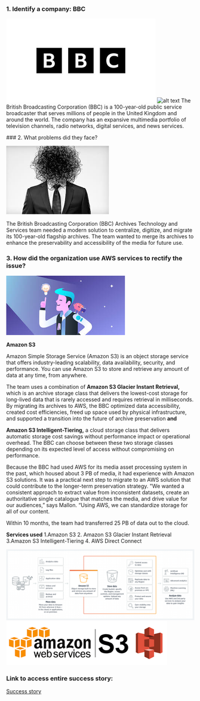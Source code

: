 ### 1. Identify a company:  BBC 
 ![alt text](image-1.png) ![alt text](image.png)
The British Broadcasting Corporation (BBC) is a 100-year-old public service broadcaster that serves millions of people in the United Kingdom and around the world. The company has an expansive multimedia portfolio of television channels, radio networks, digital services, and news services.

### 2. What problems did they face?

![alt text](image-3.png)

The British Broadcasting Corporation (BBC) Archives Technology and Services team needed a modern solution to centralize, digitize, and migrate its 100-year-old flagship archives. The team wanted to merge its archives to enhance the preservability and accessibility of the media for future use.
 
### 3. How did the organization use AWS services to rectify the issue?

![alt text](image-4.png)

**Amazon S3**

Amazon Simple Storage Service (Amazon S3) is an object storage service that offers industry-leading scalability, data availability, security, and performance. You can use Amazon S3 to store and retrieve any amount of data at any time, from anywhere.

The team uses a combination of 
**Amazon S3 Glacier Instant Retrieval,** which is an archive storage class that delivers the lowest-cost storage for long-lived data that is rarely accessed and requires retrieval in milliseconds. By migrating its archives to AWS, the BBC optimized data accessibility, created cost efficiencies, freed up space used by physical infrastructure, and supported a transition into the future of archive preservation **and**

**Amazon S3 Intelligent-Tiering,** a cloud storage class that delivers automatic storage cost savings without performance impact or operational overhead. The BBC can choose between these two storage classes depending on its expected level of access without compromising on performance.

 Because the BBC had used AWS for its media asset processing system in the past, which housed about 3 PB of media, it had experience with Amazon S3 solutions. It was a practical next step to migrate to an AWS solution that could contribute to the longer-term preservation strategy. "We wanted a consistent approach to extract value from inconsistent datasets, create an authoritative single catalogue that matches the media, and drive value for our audiences,” says Mallon. “Using AWS, we can standardize storage for all of our content.

 Within 10 months, the team had transferred 25 PB of data out to the cloud.

**Services used**
1.Amazon S3
2. Amazon S3 Glacier Instant Retrieval
3.Amazon S3 Intelligent-Tiering
4. AWS Direct Connect

![alt text](image-5.png)
![alt text](image-6.png)

### Link to access entire success story: 
[Success story](https://aws.amazon.com/solutions/case-studies/bbc-s3-case-study/?did=cr_card&trk=cr_card)
